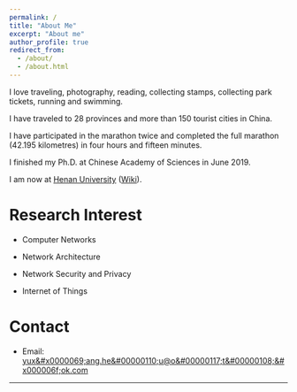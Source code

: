 ```yaml
---
permalink: /
title: "About Me"
excerpt: "About me"
author_profile: true
redirect_from: 
  - /about/
  - /about.html
---
```


I love traveling, photography, reading, collecting stamps, collecting park tickets, running and swimming.

I have traveled to 28 provinces and more than 150 tourist cities in China.

I have participated in the marathon twice and completed the full marathon (42.195 kilometres) in four hours and fifteen minutes.

I finished my Ph.D. at Chinese Academy of Sciences in June 2019.

I am now at [Henan University](http://www.henu.edu.cn/) ([Wiki](https://en.wikipedia.org/wiki/Henan_University)).


Research Interest
======

* Computer Networks

* Network Architecture

* Network Security and Privacy

* Internet of Things


Contact
======

* Email: <a alt="Email" href="mailto:&#x00079;&#0000117;&#120;&#x0000069;&#000097;&#x006e;&#000103;&#046;&#x00068;&#000101;&#00000110;&#00117;&#000064;&#0000111;&#00000117;&#000116;&#00000108;&#x000006f;&#0000111;&#107;&#046;&#00099;&#00111;&#x00006d;">&#x00079;&#0000117;&#120;&#x0000069;&#000097;&#x006e;&#000103;&#046;&#x00068;&#000101;&#00000110;&#00117;&#000064;&#0000111;&#00000117;&#000116;&#00000108;&#x000006f;&#0000111;&#107;&#046;&#00099;&#00111;&#x00006d;</a>

---
